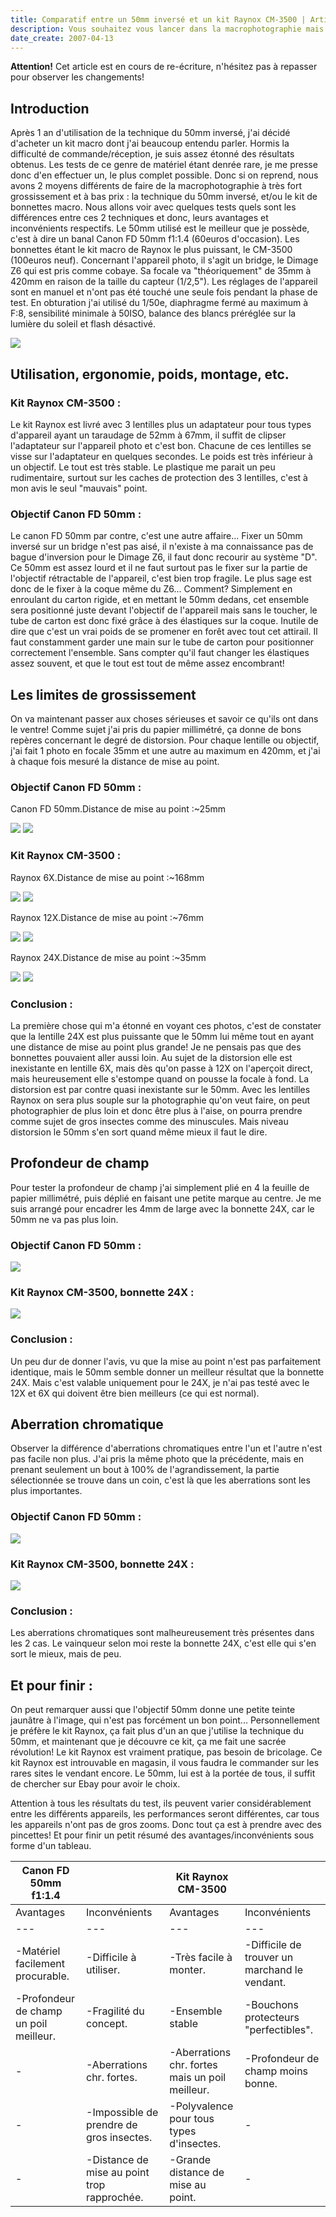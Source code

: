 ```yaml
---
title: Comparatif entre un 50mm inversé et un kit Raynox CM-3500 | Articles | Myrmecophoto
description: Vous souhaitez vous lancer dans la macrophotographie mais avec un très petit budget ? Je vous propose donc un test comparatif de 2 méthodes accessibles très financièrement.
date_create: 2007-04-13
---
```


**Attention!** Cet article est en cours de re-écriture, n'hésitez pas à repasser pour observer les changements!

Introduction
------------

Après 1 an d'utilisation de la technique du 50mm inversé, j'ai décidé d'acheter un kit macro dont j'ai beaucoup entendu parler. Hormis la difficulté de commande/réception, je suis assez étonné des résultats obtenus. Les tests de ce genre de matériel étant denrée rare, je me presse donc d'en effectuer un, le plus complet possible. Donc si on reprend, nous avons 2 moyens différents de faire de la macrophotographie à très fort grossissement et à bas prix : la technique du 50mm inversé, et/ou le kit de bonnettes macro. Nous allons voir avec quelques tests quels sont les différences entre ces 2 techniques et donc, leurs avantages et inconvénients respectifs. Le 50mm utilisé est le meilleur que je possède, c'est à dire un banal Canon FD 50mm f1:1.4 (60euros d'occasion). Les bonnettes étant le kit macro de Raynox le plus puissant, le CM-3500 (100euros neuf). Concernant l'appareil photo, il s'agit un bridge, le Dimage Z6 qui est pris comme cobaye. Sa focale va "théoriquement" de 35mm à 420mm en raison de la taille du capteur (1/2,5"). Les réglages de l'appareil sont en manuel et n'ont pas été touché une seule fois pendant la phase de test. En obturation j'ai utilisé du 1/50e, diaphragme fermé au maximum à F:8, sensibilité minimale à 50ISO, balance des blancs préréglée sur la lumière du soleil et flash désactivé.

![](/img/comparatif-canon50-raynox3500/canon_raynox.jpg)

Utilisation, ergonomie, poids, montage, etc.
--------------------------------------------

### Kit Raynox CM-3500 :

Le kit Raynox est livré avec 3 lentilles plus un adaptateur pour tous types d'appareil ayant un taraudage de 52mm à 67mm, il suffit de clipser l'adaptateur sur l'appareil photo et c'est bon. Chacune de ces lentilles se visse sur l'adaptateur en quelques secondes. Le poids est très inférieur à un objectif. Le tout est très stable. Le plastique me parait un peu rudimentaire, surtout sur les caches de protection des 3 lentilles, c'est à mon avis le seul "mauvais" point.

### Objectif Canon FD 50mm :

Le canon FD 50mm par contre, c'est une autre affaire... Fixer un 50mm inversé sur un bridge n'est pas aisé, il n'existe à ma connaissance pas de bague d'inversion pour le Dimage Z6, il faut donc recourir au système "D". Ce 50mm est assez lourd et il ne faut surtout pas le fixer sur la partie de l'objectif rétractable de l'appareil, c'est bien trop fragile. Le plus sage est donc de le fixer à la coque même du Z6... Comment? Simplement en enroulant du carton rigide, et en mettant le 50mm dedans, cet ensemble sera positionné juste devant l'objectif de l'appareil mais sans le toucher, le tube de carton est donc fixé grâce à des élastiques sur la coque. Inutile de dire que c'est un vrai poids de se promener en forêt avec tout cet attirail. Il faut constamment garder une main sur le tube de carton pour positionner correctement l'ensemble. Sans compter qu'il faut changer les élastiques assez souvent, et que le tout est tout de même assez encombrant!

Les limites de grossissement
----------------------------

On va maintenant passer aux choses sérieuses et savoir ce qu'ils ont dans le ventre! Comme sujet j'ai pris du papier millimétré, ça donne de bons repères concernant le degré de distorsion. Pour chaque lentille ou objectif, j'ai fait 1 photo en focale 35mm et une autre au maximum en 420mm, et j'ai à chaque fois mesuré la distance de mise au point.

### Objectif Canon FD 50mm :

Canon FD 50mm.Distance de mise au point :~25mm

![](/img/comparatif-canon50-raynox3500/canon_50mm_min.jpg)
![](/img/comparatif-canon50-raynox3500/canon_50mm_max.jpg)

### Kit Raynox CM-3500 :

Raynox 6X.Distance de mise au point :~168mm

![](/img/comparatif-canon50-raynox3500/raynox_6x_min.jpg)
![](/img/comparatif-canon50-raynox3500/raynox_6x_max.jpg)

  
Raynox 12X.Distance de mise au point :~76mm

![](/img/comparatif-canon50-raynox3500/raynox_12x_min.jpg)
![](/img/comparatif-canon50-raynox3500/raynox_12x_max.jpg)

  
Raynox 24X.Distance de mise au point :~35mm

![](/img/comparatif-canon50-raynox3500/raynox_24x_min.jpg)
![](/img/comparatif-canon50-raynox3500/raynox_24x_max.jpg)

### Conclusion :

La première chose qui m'a étonné en voyant ces photos, c'est de constater que la lentille 24X est plus puissante que le 50mm lui même tout en ayant une distance de mise au point plus grande! Je ne pensais pas que des bonnettes pouvaient aller aussi loin. Au sujet de la distorsion elle est inexistante en lentille 6X, mais dès qu'on passe à 12X on l'aperçoit direct, mais heureusement elle s'estompe quand on pousse la focale à fond. La distorsion est par contre quasi inexistante sur le 50mm. Avec les lentilles Raynox on sera plus souple sur la photographie qu'on veut faire, on peut photographier de plus loin et donc être plus à l'aise, on pourra prendre comme sujet de gros insectes comme des minuscules. Mais niveau distorsion le 50mm s'en sort quand même mieux il faut le dire.

Profondeur de champ
-------------------

Pour tester la profondeur de champ j'ai simplement plié en 4 la feuille de papier millimétré, puis déplié en faisant une petite marque au centre. Je me suis arrangé pour encadrer les 4mm de large avec la bonnette 24X, car le 50mm ne va pas plus loin.

### Objectif Canon FD 50mm :

![](/img/comparatif-canon50-raynox3500/canon_50mm_prof.jpg)

### Kit Raynox CM-3500, bonnette 24X :

![](/img/comparatif-canon50-raynox3500/raynox_24x_prof.jpg)

### Conclusion :

Un peu dur de donner l'avis, vu que la mise au point n'est pas parfaitement identique, mais le 50mm semble donner un meilleur résultat que la bonnette 24X. Mais c'est valable uniquement pour le 24X, je n'ai pas testé avec le 12X et 6X qui doivent être bien meilleurs (ce qui est normal).

Aberration chromatique
----------------------

Observer la différence d'aberrations chromatiques entre l'un et l'autre n'est pas facile non plus. J'ai pris la même photo que la précédente, mais en prenant seulement un bout à 100% de l'agrandissement, la partie sélectionnée se trouve dans un coin, c'est là que les aberrations sont les plus importantes.

### Objectif Canon FD 50mm :

![](/img/comparatif-canon50-raynox3500/canon_50mm_abe.jpg)

### Kit Raynox CM-3500, bonnette 24X :

![](/img/comparatif-canon50-raynox3500/raynox_24x_abe.jpg)

### Conclusion :

Les aberrations chromatiques sont malheureusement très présentes dans les 2 cas. Le vainqueur selon moi reste la bonnette 24X, c'est elle qui s'en sort le mieux, mais de peu.

Et pour finir :
---------------

On peut remarquer aussi que l'objectif 50mm donne une petite teinte jaunâtre à l'image, qui n'est pas forcément un bon point... Personnellement je préfère le kit Raynox, ça fait plus d'un an que j'utilise la technique du 50mm, et maintenant que je découvre ce kit, ça me fait une sacrée révolution! Le kit Raynox est vraiment pratique, pas besoin de bricolage. Ce kit Raynox est introuvable en magasin, il vous faudra le commander sur les rares sites le vendant encore. Le 50mm, lui est à la portée de tous, il suffit de chercher sur Ebay pour avoir le choix.

Attention à tous les résultats du test, ils peuvent varier considérablement entre les différents appareils, les performances seront différentes, car tous les appareils n'ont pas de gros zooms. Donc tout ça est à prendre avec des pincettes! Et pour finir un petit résumé des avantages/inconvénients sous forme d'un tableau.

| Canon FD 50mm f1:1.4 |     | Kit Raynox CM-3500 |     |
| --- | --- | --- | --- |
| Avantages | Inconvénients | Avantages | Inconvénients |
| --- | --- | --- | --- |
| -Matériel facilement procurable. | -Difficile à utiliser. | -Très facile à monter. | -Difficile de trouver un marchand le vendant. |
| -Profondeur de champ un poil meilleur. | -Fragilité du concept. | -Ensemble stable | -Bouchons protecteurs "perfectibles". |
| -   | -Aberrations chr. fortes. | -Aberrations chr. fortes mais un poil meilleur. | -Profondeur de champ moins bonne. |
| -   | -Impossible de prendre de gros insectes. | -Polyvalence pour tous types d'insectes. | -   |
| -   | -Distance de mise au point trop rapprochée. | -Grande distance de mise au point. | -   |

